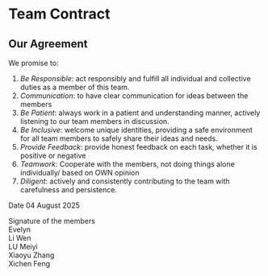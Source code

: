 # Team Contract

## Our Agreement  
We promise to: 
 
1. *Be Responsible*: act responsibly and fulfill all individual and collective duties as a member of this team.
2. *Communication*: to have clear communication for ideas between the members 
3. *Be Patient*: always work in a patient and understanding manner, actively listening to our team members in discussion.
4. *Be Inclusive*: welcome unique identities, providing a safe environment for all team members to safely share their ideas and needs.
5. *Provide Feedback*: provide honest feedback on each task, whether it is positive or negative
6. *Teamwork*: Cooperate with the members, not doing things alone individually/ based on OWN opinion 
7. *Diligent*: actively and consistently contributing to the team with carefulness and persistence.
 
Date	04 August 2025
 
Signature of the members  
Evelyn  
Li Wen  
LU Meiyi  
Xiaoyu Zhang  
Xichen Feng  